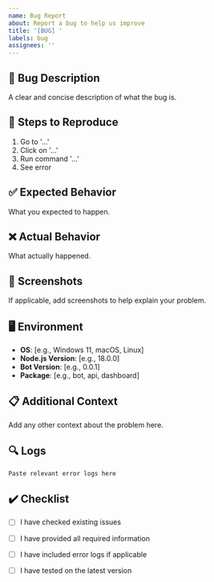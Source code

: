 ```yaml
---
name: Bug Report
about: Report a bug to help us improve
title: '[BUG] '
labels: bug
assignees: ''
---
```


## 🐛 Bug Description

A clear and concise description of what the bug is.

## 📝 Steps to Reproduce

1. Go to '...'
2. Click on '...'
3. Run command '...'
4. See error

## ✅ Expected Behavior

What you expected to happen.

## ❌ Actual Behavior

What actually happened.

## 📸 Screenshots

If applicable, add screenshots to help explain your problem.

## 🖥️ Environment

- **OS**: [e.g., Windows 11, macOS, Linux]
- **Node.js Version**: [e.g., 18.0.0]
- **Bot Version**: [e.g., 0.0.1]
- **Package**: [e.g., bot, api, dashboard]

## 📋 Additional Context

Add any other context about the problem here.

## 🔍 Logs

```
Paste relevant error logs here
```

## ✔️ Checklist

- [ ] I have checked existing issues
- [ ] I have provided all required information
- [ ] I have included error logs if applicable
- [ ] I have tested on the latest version

